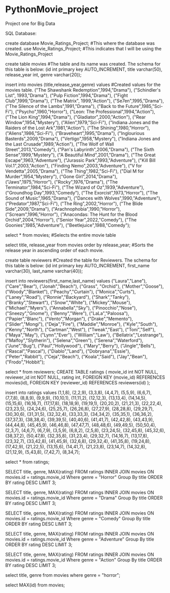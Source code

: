 # PythonMovie_project
Project one for Big Data

SQL Database:

create database Movie_Ratings_Project; #This where the database was created.
use Movie_Ratings_Project; #This indicates that I will be using the Movie_Ratings_Project

create table movies  #The table and its name was created.  The schema for this table is below:
(id int primary key AUTO_INCREMENT, title varchar(50), release_year int, genre varchar(20));

insert into movies (title,release_year,genre) values #Created values for the movies table.
("The Shawshank Redemption",1994,"Drama"),
("Schindler's List", 1993,"Drama"),
("Pulp Fiction",1994,"Drama"),
("Fight Club",1999,"Drama"),
("The Matrix", 1999,"Action"),
("Se7en",1995,"Drama"),
("The Silence of the Lambs",1991,"Drama"),
("Back to the Future",1985,"Sci-Fi"),
("Psycho",1960,"Horror"),
("Leon: The Professional",1994,"Action"),
("The Lion King",1994,"Drama"),
("Gladiator",2000,"Action"),
("Rear Window",1954,"Mystery"),
("Alien",1979,"Sci-Fi"),
("Indiana Jones and the Raiders of the Lost Ark",1981,"Action"),
("The Shining",1980,"Horror"),
("Aliens",1986,"Sci-Fi"),
("Braveheart",1995,"Drama"),
("Inglourious Basterds",2009,"Drama"),
("Vertigo",1958,"Mystery"),
("Indiana Jones and the Last Crusade",1989,"Action"),
("The Wolf of Wall Street",2013,"Comedy"),
("Pan's Labyrinth",2006,"Drama"),
("The Sixth Sense",1999,"Mystery"),
("A Beautiful Mind",2001,"Drama"),
("The Great Escape",1963,"Adventure"),
("Jurassic Park",1993,"Adventure"),
("Kill Bill Vol.1",2003,"Action"),
("Finding Nemo",2003,"Adventure"),
("V for Vendetta",2005,"Drama"),
("The Thing",1982,"Sci-Fi"),
("Dial M for Murder",1954,"Mystery"),
("Gone Girl",2014,"Drama"),
("Jaws",1975,"Horror"),
("Rocky",1976,"Drama"),
("The Terminator",1984,"Sci-Fi"),
("The Wizard of Oz",1939,"Adventure"),
("Groundhog Day",1993,"Comedy"),
("The Exorcist",1973,"Horror"),
("The Sound of Music",1965,"Drama"),
("Dances with Wolves",1990,"Adventure"),
("Predator",1987,"Sci-Fi"),
("The Ring",2002,"Horror"),
("The Blide Side",2009,"Drama"),
("Arachnophobia",1990,"Horror"),
("Scream",1996,"Horror"),
("Anacondas: The Hunt for the Blood Orchid",2004,"Horror"),
("Senior Year",2022,"Comedy"),
("The Goonies",1985,"Adventure"),
("Beetlejuice",1988,"Comedy");

select * from movies; #Selects the entire movie table

select title, release_year from movies
order by release_year; #Sorts the release year in ascending order of each movie.

create table reviewers #Created the table for Reviewers. The schema for this table is below:
(id int primary key AUTO_INCREMENT, first_name varchar(30), last_name varchar(40)); 

insert into reviewers(first_name,last_name) values
("Laura","Lane"),
("Care","Bear"),
("Jonah","Beach"),
("Grass", "Orchid"),
("Mother","Goose"),
("Woody","Blanket"),
("Peachy","Curtain"),
("Monica","Curts"),
("Laney","Road"),
("Ronnie","Backyard"),
("Shark","Tanky"),
("Branky","Stewart"),
("Snow","White"),
("Mickey","Mouse"),
("Michael","Myers"),
("Annabella","Sky"),
("Pinocchio","Nose"),
("Sneezy","Gnome"),
("Benny","Were"),
("LaLa","Paloosa"),
("Papier","Blanc"),
("Vento","Morgan"),
("Drake","Memento"),
("Slider","Mongi"),
("Deja","Fire"),
("Maddie","Monroe"),
("Kyle","South"),
("Kenny","North"),
("Cartman","West"),
("Tweak","East"),
("Toni","Self"),
("Maya","May"),
("Lynn","Ever"),
("William","Law"),
("Bellatrix","Lestrange"),
("Malfoy","Slytherin"),
("Selena","Green"),
("Serena","Waterford"),
("June","Bug"),
("Paul","Hollywood"),
("Mary","Berry"),
("Jingle","Bells"),
("Rascal","Pascal"),
("Diablo","Land"),
("Dobryana","Essie"),
("Peter","Rabbit"),
("Ceja","Beach"),
("Koala","Said"),
("Jay","Bean"),
("Frodo","Hobbit");

select * from reviewers;
CREATE TABLE ratings (
    movie_id int NOT NULL,
    reviewer_id int NOT NULL,
	rating int,
    FOREIGN KEY (movie_id) REFERENCES movies(id),
    FOREIGN KEY (reviewer_id) REFERENCES reviewers(id)
);

insert into ratings values
(1,1,8),
(2,2,9),
(3,3,8),
(4,4,7),
(5,5,9),
(6,6,7),
(7,7,8),
(8,8,9),
(9,9,9),
(10,10,1),
(11,11,2),
(12,12,3),
(13,13,4),
(14,14,5),
(15,15,6),
(16,16,7),
(17,17,8),
(18,18,9),
(19,19,1),
(20,20,2),
(21,21,3),
(22,22,4),
(23,23,5),
(24,24,6),
(25,25,7),
(26,26,8),
(27,27,9),
(28,28,8),
(29,29,7),
(30,30,6),
(31,31,5),
(32,32,4),
(33,33,3),
(34,34,2),
(35,35,1),
(36,36,2),
(37,37,3),
(38,38,4),
(39,39,5),
(40,40,6),
(41,41,7),
(42,42,8),
(43,43,9),
(44,44,8),
(45,45,9),
(46,46,8),
(47,47,7),
(48,48,6),
(49,49,5),
(50,50,4),
(2,3,7),
(4,6,7),
(6,7,9),
(3,5,9),
(6,8,2),
(2,5,8),
(23,24,5),
(32,45,8),
(45,32,6),
(38,37,2),
(50,47,8),
(32,35,8),
(31,23,4),
(29,32,7),
(14,16,7),
(13,17,8),
(23,32,7),
(33,42,8),
(41,45,9),
(32,6,8),
(29,32,4),
(41,35,8),
(19,24,8),
(17,42,9),
(21,22,5),
(13,15,6),
(14,41,7),
(21,23,8),
(23,14,7),
(14,32,8),
(21,12,9),
(5,43,8),
(7,42,7),
(8,34,7);

select * from ratings;



SELECT title, genre, MAX(rating)
FROM ratings
INNER JOIN movies
ON movies.id = ratings.movie_id
Where genre = "Horror" 
Group By title
ORDER BY rating DESC
LIMIT 3;

SELECT title, genre, MAX(rating)
FROM ratings
INNER JOIN movies
ON movies.id = ratings.movie_id
Where genre = "Drama" 
Group By title
ORDER BY rating DESC
LIMIT 3;

SELECT title, genre, MAX(rating)
FROM ratings
INNER JOIN movies
ON movies.id = ratings.movie_id
Where genre = "Comedy" 
Group By title
ORDER BY rating DESC
LIMIT 3;

SELECT title, genre, MAX(rating)
FROM ratings
INNER JOIN movies
ON movies.id = ratings.movie_id
Where genre = "Adventure" 
Group By title
ORDER BY rating DESC
LIMIT 3;

SELECT title, genre, MAX(rating)
FROM ratings
INNER JOIN movies
ON movies.id = ratings.movie_id
Where genre = "Action" 
Group By title
ORDER BY rating DESC
LIMIT 3;

select title, genre from movies where genre = "horror";

select MAX(id) from movies;
